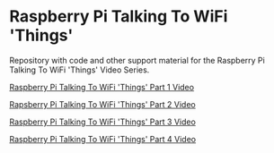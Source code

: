 # Raspberry Pi Talking To WiFi 'Things'

Repository with code and other support material for the Raspberry Pi Talking To WiFi 'Things' Video Series.

[Raspberry Pi Talking To WiFi 'Things' Part 1 Video](https://www.youtube.com/watch?v=lP8vZlD7NRo)

[Rapsberry Pi Talking To WiFi 'Things' Part 2 Video](https://www.youtube.com/watch?v=tR_oiOqHF30)

[Raspberry Pi Talking To WiFi 'Things' Part 3 Video](https://youtu.be/4K-0iQBalfs)

[Raspberry Pi Talking To WiFi 'Things' Part 4 Video](https://www.youtube.com/watch?v=P-IpxYwb9iw)
